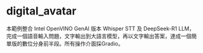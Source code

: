 # digital_avatar
本範例整合 Intel OpenVINO GenAI 版本 Whisper STT 及 DeepSeek-R1 LLM，完成一個語音輸入問題，文字輸出到大語言模型，再以文字輸出答案，達成一個簡單版的數位分身前半段。所有操作介面採Gradio。

